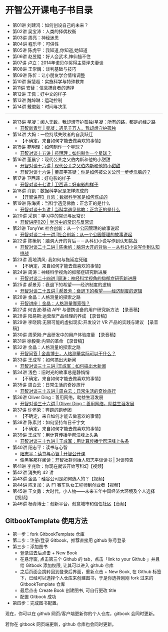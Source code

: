 # 开智公开课电子书目录

- 第01讲 刘建鸿：如何创设自己的未来？
- 第02讲 吴宝沛：人类的择偶权衡 
- 第03讲 周亮：神经迷思 
- 第04讲 程乐华：可供性
- 第05讲 陈虎平：我知道,你知道,她知道 
- 第06讲 赵昱鲲：好人会武术,神仙挡不住
- 第07讲 卢立：2014年诺贝尔奖得主莫泽夫妻谈 
- 第08讲 王崇巍：谈判基础与技巧 
- 第09讲 陈忻：让小朋友学会情绪调整
- 第10讲 解慧超：实施科学与特殊教育 
- 第11讲 安替：信息捕食者的选择
- 第12讲 王佩：好中文的样子 
- 第13讲 魏坤琳：运动控制 
- 第14讲 戴俊毅：时间与决策 
- -------
- 第13讲 星凝：阅人无数，我却想守护孤独/星凝：所有的路，都是必经之路
  - [开智新青年 | 星凝：遇见千万人，我却想守护孤独](http://mp.weixin.qq.com/s?src=3&timestamp=1468575408&ver=1&signature=NJLBPm8J85d3h63ZFTAfyVVp4BskNaiZrgNPbhsWxG9IrU6b36vh*G7qoEOER*qd5sfCYkh2NkKlv01r2LBAThcQuc6ozjYs5Wk1zqRRmYsOqytx24p0SBRz3b64688weu7Qho*JCf22epWcp6Ucjw==)
- 第14讲 大妈：一位持续失败者的自我跃迁
  - 【不确定，来自如何才能去做喜欢的事情】
- 第15讲 苑明理：如何制作一个星球？
  - [开智对谈十五讲 | 苑明理：如何制作一个星球？](http://mp.weixin.qq.com/s?src=3&timestamp=1468575454&ver=1&signature=NJLBPm8J85d3h63ZFTAfyVVp4BskNaiZrgNPbhsWxG-gjL5ObRDzLqrsHXsZ*DSgAy6xI32fOypHvwnRZZHvi*brk1oz3DcTnd0ixjOmmTvWMNH*DcWs0v0stVkfaC3vxaEijHEXdNfdAoEaGL2CsA==)
- 第16讲 董晨宇：现代公关之父伯内斯和他的小甜甜
  - [开智对谈十六讲 | 现代公关之父伯内斯和他的小甜甜](http://mp.weixin.qq.com/s?src=3&timestamp=1468575475&ver=1&signature=NJLBPm8J85d3h63ZFTAfyVVp4BskNaiZrgNPbhsWxG-txlTlPR3z7zrh3hcqmZfB*TdHL3fDVCBcE7auZRyns0lBh4hjMyzbuowyW7LGGqKiBaA5VqDVflXLqXjDaOyc6n8geZILteTZ2jyOF8EWYA==)
  - [开智对谈十六讲 | 董晨宇答疑：你是如何被公关公司一步步洗脑的？](http://mp.weixin.qq.com/s?src=3&timestamp=1468575475&ver=1&signature=NJLBPm8J85d3h63ZFTAfyVVp4BskNaiZrgNPbhsWxG8Qqc9uPy*64bJWKCT7ST7*BNa-57OZnm7zCNciumVMKzQNLtxGbTe--9FQasM1oVq-BnvoRqQeewe7H7LgUplZwGbBE8LEB9UMYP7rZPQFFA==)
- 第17讲 卫西谛：好电影的样子
  - [开智对谈十七讲 | 卫西谛：好电影的样子](http://mp.weixin.qq.com/s?__biz=MzA4ODM4ODQ3MQ==&mid=203930240&idx=1&sn=35a9778d88b6a8ab43161d63c3614f44&scene=19#wechat_redirect)
- 第18讲 肖凯：数据科学家是怎样炼成的
  - [【开智讲座】肖凯：数据科学家是如何炼成的](http://mp.weixin.qq.com/s?src=3&timestamp=1468575246&ver=1&signature=NJLBPm8J85d3h63ZFTAfyVVp4BskNaiZrgNPbhsWxG*cQRQYeJjc4B2VtfHQ5r0eZPZxQeMsflut*sSyZSYZGc5NH8Z6dCxj7nvzzZwVARoTY51DUSoU*094mXF*QlH8wGhp0JVQ7TOBnEYTjwoa8A==)
- 第19讲  陈海贤：当科学遇见佛教：正念正的是什么
  - [开智对谈十九讲 | 当科学遇见佛教：正念正的是什么](http://mp.weixin.qq.com/s?__biz=MzA4ODM4ODQ3MQ==&mid=204268504&idx=1&sn=94fea582697b0fa4874fb548c4a96d4e&scene=19#wechat_redirect)
- 第20讲 采铜：学习中的常识与反常识
  - [开智讲座020 | 学习中的常识与反常识](http://mp.weixin.qq.com/s?src=3&timestamp=1468575510&ver=1&signature=NJLBPm8J85d3h63ZFTAfyVVp4BskNaiZrgNPbhsWxG9to5G-GcAVo8N3RzoqE9CU6YP46AP9lCyNyD54Y7JOGmwsITJaCNTby4l6DBW5y16O1ct4-HPWyZMZJ4XjnHaqjXGQwsCp0BpWBtpo0nZYJg==)
- 第21讲 TonyYet  社会创新：从一个公园管理的故事说起
  - [开智对谈二十一讲 |社会创新：从一个公园管理的故事说起](http://mp.weixin.qq.com/s?__biz=MzA4ODM4ODQ3MQ==&mid=205104428&idx=1&sn=77786dbfd9e2d25dd7d38797d938d343&scene=19#wechat_redirect)
- 第22讲 陈楸帆：脑洞大开的背后－－从科幻小说写作到认知挑战
  - [开智对谈二十二讲 | 陈楸帆：脑洞大开的背后－－从科幻小说写作到认知挑战](http://mp.weixin.qq.com/s?__biz=MzA4ODM4ODQ3MQ==&mid=205711673&idx=1&sn=f7d292f8f8f5865574904de3fae2a0a8&scene=19#wechat_redirect)
- 第23讲 高地清风: 我如何与拖延症死磕
  - 【不确定，来自如何才能去做喜欢的事情】
- 第24讲 周涛：神经科学视角的抑郁症研究新进展
  - [开智对谈二十四讲 |周涛：神经科学视角的抑郁症研究新进展](http://mp.weixin.qq.com/s?__biz=MzA4ODM4ODQ3MQ==&mid=205787617&idx=1&sn=a213d17b2e6b1a59b9d29d18fe5728c1&scene=19#wechat_redirect)
- 第25讲 郝景芳：衰退下的希望——经济制度的逻辑
  - [开智对谈二十五讲 | 郝景芳：衰退下的希望——经济制度的逻辑](http://mp.weixin.qq.com/s?__biz=MzA4ODM4ODQ3MQ==&mid=206337621&idx=1&sn=a9ef579522df331b9e39b0783d30441d&scene=19#wechat_redirect)
- 第26讲 金晶：人格测量的探索之路
  - [开智讲座｜金晶：人格测量哪家强？](http://mp.weixin.qq.com/s?src=3&timestamp=1468575315&ver=1&signature=NJLBPm8J85d3h63ZFTAfyVVp4BskNaiZrgNPbhsWxG9sTSlQMBcr5wOe*GffmXAtr8hGhJQJrrzkxni-U8Oz2neNWkvLCKNywaPtwD6GaiJQX1*UmaT6Bsdc*1KZPVkFTn03BZ0iziAUoIv64JCqPQ==)
- 第27讲 何吉波:移动 APP 与便携设备的用户研究新方法 【录音稿】
- 第28讲 陆易斯:运营型产品经理的养成 【录音稿】
- 第29讲 李晓鸥:无限可能的虚拟现实:开发设计 VR 产品的实践与建议 【录音稿】 
- 第30讲 周荣刚:产品研发中的用户体验度量 【录音稿】
- 第31讲 徐毅斐:内容的革命 【录音稿】
- 第32讲  金晶：人格测量的探索之路
  - [开智问答 | 金晶博士，人格测量实际可以干什么？](http://mp.weixin.qq.com/s?src=3&timestamp=1468575816&ver=1&signature=NJLBPm8J85d3h63ZFTAfyVVp4BskNaiZrgNPbhsWxG9R*bCd4X0diwYj-xRQLNqNrftigC1cNVFxg8jHh6c8p5fPMcQ89l4xpWw9Aco3*e6u5dsxS1qH8ZQYMhO7f9tNgdZlEaGmD4aNiBqJqfiH3Q==)
- 第33讲 王成军：如何搞出大新闻
  - [开智对谈三十三讲 |王成军：如何搞出大新闻](http://mp.weixin.qq.com/s?__biz=MzA4ODM4ODQ3MQ==&mid=207970997&idx=1&sn=198760f313a28d9f592496792a9f5022&scene=19#wechat_redirect)
- 第34讲 浅色：旧时光的故事总是静悄悄
  - 【不确定，来自如何才能去做喜欢的事情】
- 第35讲 周白云：日常生活的奇妙旅行
  - [开智对谈三十五讲 | 周白云：日常生活的奇妙旅行](http://mp.weixin.qq.com/s?__biz=MzA4ODM4ODQ3MQ==&mid=400412411&idx=1&sn=c52804ca88e13a6780af57c75a424e0a&scene=19#wechat_redirect)
- 第36讲 Oliver Ding：善用网络，助益生涯发展
  - [开智对谈三十六讲 | Oliver Ding：善用网络，助益生涯发展](http://mp.weixin.qq.com/s?src=3&timestamp=1468576175&ver=1&signature=NJLBPm8J85d3h63ZFTAfyVVp4BskNaiZrgNPbhsWxG*ylg*s*ueaJW2FcFAf119aHwdwnfsspoKz1EO6zS3I87UxkkkEBfQdFfMhB69UEcjpdyN4byIAxOiwlbk37gshYheLMJkYRB4bpmH44Qod7w==)
- 第37讲 许怀荣：奔跑的跑步团
  - 【不确定，来自如何才能去做喜欢的事情】
- 第38讲 陈素封：如何坚持每日千字文
  - 【不确定，来自如何才能去做喜欢的事情】
- 第39讲 王成军：用计算传播学帮汪峰上头条
  - [开智对谈三十九讲 | 王成军：用计算传播学帮汪峰上头条](http://mp.weixin.qq.com/s?__biz=MzA4ODM4ODQ3MQ==&mid=207971092&idx=1&sn=dc848c64e671bbc971c3e1ec1dbac2f2&scene=19#wechat_redirect)
- 第40讲 阳志平：读书与心智
  - [阳志平：读书与心智  | 开智公开课](http://mp.weixin.qq.com/s?__biz=MzA4ODM4ODQ3MQ==&mid=208148583&idx=1&sn=215234564270f9a79171037d004b6c1f&scene=19#wechat_redirect)
  - [像黑客那样阅读：开智社群创始人阳志平谈读书 | 对谈预告](http://mp.weixin.qq.com/s?src=3&timestamp=1468576698&ver=1&signature=NJLBPm8J85d3h63ZFTAfyVVp4BskNaiZrgNPbhsWxG-6Txf1B5VSkdnxX4XjMICJ3FdCjcq1e*HhnIDO0nxwrowLv2CGr9CNFz6D7V-b8HxF7jq0biDYWjuLUOgzVWoHwOfDZhoLh0u0XDqiX5TOXw==)
- 第41讲 李兆欣：你现在就该开始写科幻【视频】
- 第42讲 消失的 42 讲
- 第43讲 金晶：硅谷公司是如何选人的？【视频】
- 第44讲 陈复加：从 F1 赛车队女工程师到创业者【视频】
- 第45讲 王文勇：大时代，小人物——未来五年中国经济大环境及个人选择【视频】
- 第46讲 杨青博士：创新平台，创意城市和信任社区【音频】



## GitbookTemplate 使用方法


- 第一步：fork GitbookTemplate 仓库
- 第二步：注册/登录 Gitbook，推荐直接用 github 账号登录
- 第三步：添加图书
	+ 登录进去后点击 + New Book
	+ 在悬浮窗, 点击第三个 Github 的 tab，点击「link to your Github 」并且给 Gitbook 添加权限, 让其可以进入 github 仓库
	+ 之后页面会跳转回到登录后界面，重新点击 + New Book, 在 Github 标签下，已经可以选择个人仓库来创建图书，于是你选择刚刚 fork 过来的 GitbookTemplate 仓库
	+ 最后点击 Create Book 创建图书, 可自行更改 title
	+ 配置 Gitbook 成功
- 第四步：完成图书配置。

现在，你可以在 github 网页/客户端更新你的个人仓库，gitbook 会同时更新。

若你在 gitbook 网页端更新，github 仓库也会同时更新。